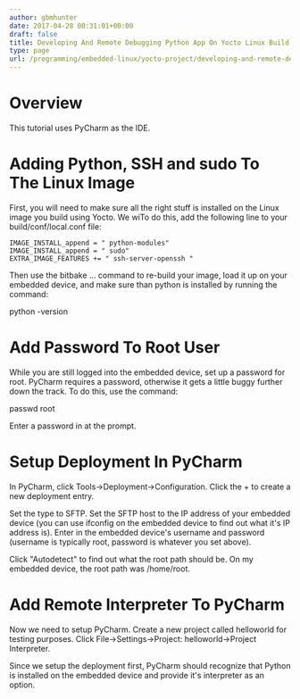 ```yaml
---
author: gbmhunter
date: 2017-04-28 00:31:01+00:00
draft: false
title: Developing And Remote Debugging Python App On Yocto Linux Build
type: page
url: /programming/embedded-linux/yocto-project/developing-and-remote-debugging-python-app-on-yocto-linux-build
---
```


# Overview




This tutorial uses PyCharm as the IDE.




# Adding Python, SSH and sudo To The Linux Image




First, you will need to make sure all the right stuff is installed on the Linux image you build using Yocto. We wiTo do this, add the following line to your build/conf/local.conf file:



    
    IMAGE_INSTALL_append = " python-modules"
    IMAGE_INSTALL_append = " sudo"
    EXTRA_IMAGE_FEATURES += " ssh-server-openssh "




Then use the bitbake ... command to re-build your image, load it up on your embedded device, and make sure than python is installed by running the command:




python -version




# Add Password To Root User




While you are still logged into the embedded device, set up a password for root. PyCharm requires a password, otherwise it gets a little buggy further down the track. To do this, use the command:




passwd root




Enter a password in at the prompt.




# Setup Deployment In PyCharm




In PyCharm, click Tools->Deployment->Configuration. Click the + to create a new deployment entry.




Set the type to SFTP. Set the SFTP host to the IP address of your embedded device (you can use ifconfig on the embedded device to find out what it's IP address is). Enter in the embedded device's username and password (username is typically root, password is whatever you set above).




Click "Autodetect" to find out what the root path should be. On my embedded device, the root path was /home/root.




# Add Remote Interpreter To PyCharm




Now we need to setup PyCharm. Create a new project called helloworld for testing purposes. Click File->Settings->Project: helloworld->Project Interpreter.




Since we setup the deployment first, PyCharm should recognize that Python is installed on the embedded device and provide it's interpreter as an option.







# 
